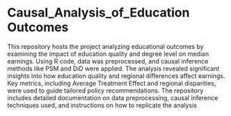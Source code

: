 # Causal_Analysis_of_Education Outcomes

This repository hosts the project analyzing educational outcomes by examining the impact of education quality and degree level on median earnings. Using R code, data was preprocessed, and causal inference methods like PSM and DiD were applied. The analysis revealed significant insights into how education quality and regional differences affect earnings. Key metrics, including Average Treatment Effect and regional disparities, were used to guide tailored policy recommendations. The repository includes detailed documentation on data preprocessing, causal inference techniques used, and instructions on how to replicate the analysis
